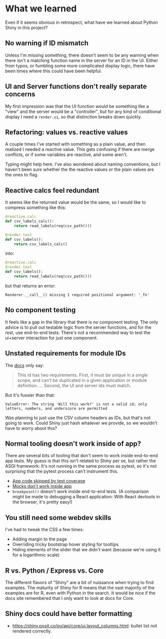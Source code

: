 # What we learned

Even if it seems obvious in retrospect, what have we learned about Python Shiny in this project?

## No warning if ID mismatch

Unless I'm missing something, there doesn't seem to be any warning when there isn't a matching function name in the server for an ID in the UI. Either from typos, or fumbling some more complicated display logic, there have been times where this could have been helpful.

## UI and Server functions don't really separate concerns

My first impression was that the UI function would be something like a "view" and the server would be a "controller", but for any kind of conditional display I need a `render.ui`, so that distinction breaks down quickly.

## Refactoring: values vs. reactive values

A couple times I've started with something as a plain value, and then realized I needed a reactive value. This gets confusing if there are merge conflicts, or if some variables are reactive, and some aren't.

Typing might help here. I've also wondered about naming conventions, but I haven't been sure whether the the reactive values or the plain values are the ones to flag.

## Reactive calcs feel redundant

It seems like the returned value would be the same, so I would like to compress something like this:
```python
@reactive.calc
def csv_labels_calc():
    return read_labels(req(csv_path()))

@render.text
def csv_labels():
    return csv_labels_calc()
```
into:
```python
@reactive.calc
@render.text
def csv_labels():
    return read_labels(req(csv_path()))
```
but that returns an error:
```
Renderer.__call__() missing 1 required positional argument: '_fn'
```

## No component testing

It feels like a gap in the library that there is no component testing. The only advice is to pull out testable logic from the server functions, and for the rest, use end-to-end tests: There's not a recommended way to test the ui+server interaction for just one component.

## Unstated requirements for module IDs

The [docs](https://shiny.posit.co/py/docs/modules.html#how-to-use-modules) only say:

> This id has two requirements. First, it must be unique in a single scope, and can’t be duplicated in a given application or module definition. ... Second, the UI and server ids must match.

But it's fussier than that:

```
ValueError: The string 'Will this work?' is not a valid id; only letters, numbers, and underscore are permitted
```

Was planning to just use the CSV column headers as IDs, but that's not going to work. Could Shiny just hash whatever we provide, so we wouldn't have to worry about this?

## Normal tooling doesn't work inside of app?

There are several bits of tooling that don't seem to work inside end-to-end app tests. My guess is that this isn't related to Shiny per se, but rather the ASGI framework: It's not running in the same process as pytest, so it's not surprising that the pytest process can't instrument this.
- [App code skipped by test coverage](https://github.com/opendp/dp-creator-ii/issues/18)
- [Mocks don't work inside app](https://github.com/opendp/dp-creator-ii/issues/119)
- `breakpoint()` doesn't work inside end-to-end tests. (A comparison might be made to debugging a React application: With React devtools in the browser, it's pretty easy!)

## You still need some webdev skills

I've had to tweak the CSS a few times:
- Adding margin to the page
- Overriding tricky bootstrap hover styling for tooltips
- Hiding elements of the slider that we didn't want (because we're using it for a logarithmic scale)

## R vs. Python / Express vs. Core

The different flavors of "Shiny" are a bit of nuissance when trying to find examples.
The maturity of Shiny for R means that the vast majority of the examples are for R, even with Python in the search. It would be nice if the docs site remembered that I only want to look at docs for Core.

## Shiny docs could have better formatting

- https://shiny.posit.co/py/api/core/ui.layout_columns.html: bullet list not rendered correctly.
